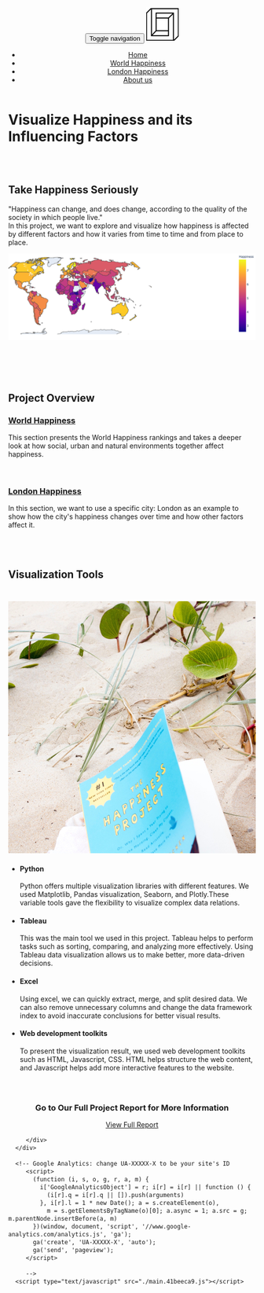 <!DOCTYPE html>
<html lang="en">

   <body>
      <!-- Add your content of header -->
      <header>
         <nav class="navbar  navbar-fixed-top navbar-default">
            <div class="container">
               <div class="navbar-header">
                  <button type="button" class="navbar-toggle uarr collapsed" data-toggle="collapse" data-target="#navbar-collapse-uarr">
                  <span class="sr-only">Toggle navigation</span>
                  <span class="icon-bar"></span>
                  <span class="icon-bar"></span>
                  <span class="icon-bar"></span>
                  </button>
                  <a class="navbar-brand" href="./index.html" title="">
                  <img src="./assets/images/mashuptemplate.svg" class="navbar-logo-img" alt="">
                  </a>
               </div>
               <div class="collapse navbar-collapse" id="navbar-collapse-uarr">
                  <ul class="nav navbar-nav navbar-right">
                     <li><a href="./index.html" title="" class="active">Home</a></li>
                     <li><a href="./World Happiness.html" title=""> World Happiness </a></li>
                     <li><a href="./contact.html" title="">London Happiness</a></li>
                     <li><a href="./components.html" title="">About us</a></li>
                  </ul>
               </div>
            </div>
         </nav>
      </header>
      <div class="white-text-container background-image-container" style="background-image: url('./assets/worldassets/h8.jpg')">
         <div class="opacity"></div>
         <div class="container">
            <div class="row">
               <div class="col-md-8">
                  <h1>Visualize Happiness and its Influencing Factors</h1>
               </div>
            </div>
         </div>
      </div>
      <div class="section-container">
         <div class="col-xs-12 col-md-8 col-md-offset-2">
            <div class="text-center">
               <h2><br><br>Take Happiness Seriously</h2>
               <p >"Happiness can change, and does change, according to the quality of the society in which people live."<br>In this project, we want to explore and visualize how happiness is affected by different factors and how it varies from time to time and from place to place. 
               </p>
            </div>
            <style>
               img {
               margin: auto;
               }
            </style>
            <img class="img-responsive" src="./assets/worldassets/global.png">
            <h1><br></h1>
            <div class="text-center">
               <div class="alert alert-light" role="alert">
                  <div class="container">
                     <div class="row">
                        <div class="col-xs-12">
                           <div class="text-center">
                              <h2>Project Overview</h2>
                              <div class="col-md-6" >
                                 <div class="text-center">
                                    <h3><a href="./World Happiness.html">World Happiness</a></h3>
                                 </div>
                                 <div>
                                    <p>This section presents the World Happiness rankings and takes a deeper look at how social, urban and natural environments together affect happiness.<br><br><br></p>
                                 </div>
                              </div>
                              <div class="col-md-6">
                                 <div class="text-center">
                                    <h3><a href="./contact.html">London Happiness</a></h3>
                                 </div>
                                 <div>
                                    <p>In this section, we want to use a specific city: London as an example to show how the city's happiness changes over time and how other factors affect it.
                                    </p>
                                 </div>
                              </div>
                           </div>
                        </div>
                     </div>
                  </div>
               </div>
               <h2><br><br>Visualization Tools<br><br></h2>
            </div>
         </div>
         <div class="container">
            <div class="row">
               <div class="col-md-7">
                  <img class="img-responsive" src="./assets/worldassets/h10.jpg" alt="">
               </div>
               <div class="col-md-5">
                  <ul class="features">
                     <li>
                        <h4>Python</h4>
                        <p>Python offers multiple visualization libraries with different features. We used Matplotlib, Pandas visualization, Seaborn, and Plotly.These variable tools gave the flexibility to visualize complex data relations.
                        </p>
                     </li>
                     <li>
                        <h4>Tableau</h4>
                        <p>This was the main tool we used in this project. Tableau helps to perform tasks such as sorting, comparing, and analyzing more effectively. Using Tableau data visualization allows us to make better, more data-driven decisions.
                        </p>
                     </li>
                     <li>
                        <h4>Excel</h4>
                        <p>Using excel, we can quickly extract, merge, and split desired data. We can also remove unnecessary columns and change the data framework index to avoid inaccurate conclusions for better visual results.
                        </p>
                     </li>
                     <li>
                        <h4>Web development toolkits</h4>
                        <p>To present the visualization result, we used web development toolkits such as HTML, Javascript, CSS. HTML helps structure the web content, and Javascript helps add more interactive features to the website. 
                        </p>
                     </li>
                  </ul>
               </div>
            </div>
            <h3 style="text-align:center"><br><br>Go to Our Full Project Report for More Information<br></h3>
            <p style="text-align:center">
               <a href="https://drive.google.com/file/d/1JfCFlKjmwhzHFtGp71sG6_60GfhqUABh/view?usp=sharing" class="btn btn-primary btn-lg">View Full Report</a>
            </p>
    
         </div>
      </div>

      <!-- Google Analytics: change UA-XXXXX-X to be your site's ID 
         <script>
           (function (i, s, o, g, r, a, m) {
             i['GoogleAnalyticsObject'] = r; i[r] = i[r] || function () {
               (i[r].q = i[r].q || []).push(arguments)
             }, i[r].l = 1 * new Date(); a = s.createElement(o),
               m = s.getElementsByTagName(o)[0]; a.async = 1; a.src = g; m.parentNode.insertBefore(a, m)
           })(window, document, 'script', '//www.google-analytics.com/analytics.js', 'ga');
           ga('create', 'UA-XXXXX-X', 'auto');
           ga('send', 'pageview');
         </script>
         
         -->
      <script type="text/javascript" src="./main.41beeca9.js"></script>
   </body>
</html>
